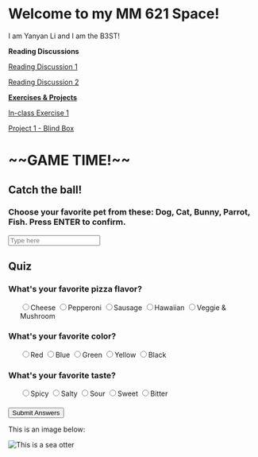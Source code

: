 # Welcome to my MM 621 Space!

I am Yanyan Li and I am the B3ST!

**Reading Discussions**

[Reading Discussion 1](https://github.com/YanyanLi93/CSUEB_MM621_F25/blob/main/diary/entry1.md)

[Reading Discussion 2](https://github.com/YanyanLi93/CSUEB_MM621_F25/blob/main/diary/ReadingDiscussion2.md)

<ins>**Exercises & Projects**</ins>

[In-class Exercise 1](https://yanyanli93.github.io/CSUEB_MM621_F25/Randomizer(YanyanLi))

[Project 1 - Blind Box](https://yanyanli93.github.io/MM621_F25_Proj1BlindBox/)


<h1>~~GAME TIME!~~</h1>

<head>
    <link rel="stylesheet" href="style.css">
    <meta charset="UTF-8">
    <meta name="viewport" content="width=device-width, initial-scale=1.0">
</head>

<body>
<div class="box">
        <h2 id="Title">Catch the ball!</h2>
        <div id="ball"></div>
            <h3>Choose your favorite pet from these: Dog, Cat, Bunny, Parrot, Fish. Press ENTER to confirm. </h3>
            <input type="text" id="Input" placeholder="Type here">
            <h4 id="Output"></h4>
        <div class="quiz">
            <h2>Quiz</h2>
            <h3>What's your favorite pizza flavor?</h3>
            <ul id="pizza">
                <input type="radio" name="answer1" value="cheese">Cheese
                <input type="radio" name="answer1" value="pepperoni">Pepperoni
                <input type="radio" name="answer1" value="sausage">Sausage
                <input type="radio" name="answer1" value="Hawaiian">Hawaiian
                <input type="radio" name="answer1" value="veggie & mushroom">Veggie & Mushroom
            </ul>
            <h3>What's your favorite color?</h3>
            <ul id="color">
                <input type="radio" name="answer2" value="red">Red
                <input type="radio" name="answer2" value="blue">Blue
                <input type="radio" name="answer2" value="green">Green
                <input type="radio" name="answer2" value="yellow">Yellow
                <input type="radio" name="answer2" value="blace">Black
            </ul>
            <h3>What's your favorite taste?</h3>
            <ul id="taste">
                <input type="radio" name="answer3" value="spicy">Spicy
                <input type="radio" name="answer3" value="salty">Salty
                <input type="radio" name="answer3" value="sour">Sour
                <input type="radio" name="answer3" value="sweet">Sweet
                <input type="radio" name="answer3" value="bitter">Bitter
            </ul>
        <h4 id="Pizza"></h4>
        <div id="submit">
        <button onclick="submitAnswers()">Submit Answers</button>
        </div>
        </div>
    </div>
    <script src="script.js"></script>
</body>

This is an image below:

![This is a sea otter](https://www.mmc.gov/wp-content/uploads/Sea-otter2004-by-Ryan-Wolt-MA-043219-21.jpg) 
